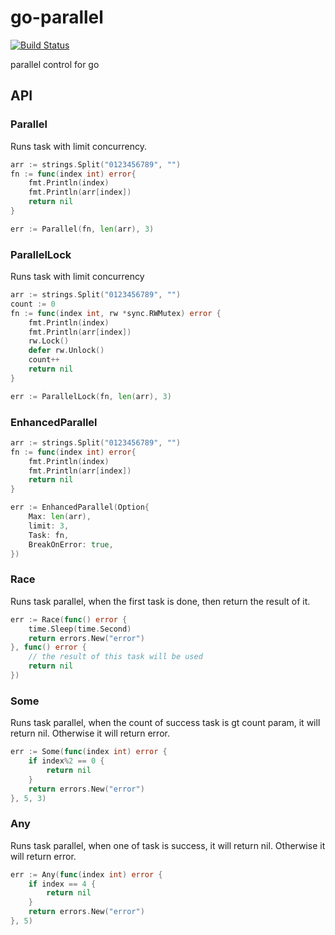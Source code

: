 # go-parallel

[![Build Status](https://github.com/vicanso/go-parallel/workflows/Test/badge.svg)](https://github.com/vicanso/go-parallel/actions)

parallel control for go

## API

### Parallel

Runs task with limit concurrency.

```go
arr := strings.Split("0123456789", "")
fn := func(index int) error{
    fmt.Println(index)
    fmt.Println(arr[index])
    return nil
}

err := Parallel(fn, len(arr), 3)
```

### ParallelLock

Runs task with limit concurrency

```go
arr := strings.Split("0123456789", "")
count := 0
fn := func(index int, rw *sync.RWMutex) error {
    fmt.Println(index)
    fmt.Println(arr[index])
    rw.Lock()
    defer rw.Unlock()
    count++
    return nil
}

err := ParallelLock(fn, len(arr), 3)
```

### EnhancedParallel

```go
arr := strings.Split("0123456789", "")
fn := func(index int) error{
    fmt.Println(index)
    fmt.Println(arr[index])
    return nil
}

err := EnhancedParallel(Option{
    Max: len(arr), 
    limit: 3,
    Task: fn,
    BreakOnError: true,
})
```

### Race

Runs task parallel, when the first task is done, then return the result of it.

```go
err := Race(func() error {
    time.Sleep(time.Second)
    return errors.New("error")
}, func() error {
    // the result of this task will be used
    return nil
})
```

### Some

Runs task parallel, when the count of success task is gt count param, it will return nil. Otherwise it will return error.

```go
err := Some(func(index int) error {
    if index%2 == 0 {
        return nil
    }
    return errors.New("error")
}, 5, 3)
```

### Any

Runs task parallel, when one of task is success, it will return nil. Otherwise it will return error.

```go
err := Any(func(index int) error {
    if index == 4 {
        return nil
    }
    return errors.New("error")
}, 5)
```